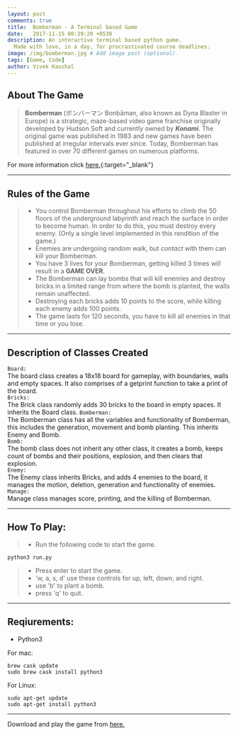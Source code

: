 ```yaml
---
layout: post
comments: true
title:  Bomberman - A Terminal based Game
date:   2017-11-15 00:39:20 +0530
description: An interactive terminal based python game.
  Made with love, in a day, for procrastinated course deadlines.
image: /img/bomberman.jpg # Add image post (optional)
tags: [Game, Code]
author: Vivek Kaushal
---
```


About The Game
-------------

>**Bomberman** (ボンバーマン Bonbāman, also known as Dyna Blaster in Europe) is a strategic, maze-based video game franchise originally developed by Hudson Soft and currently owned by ***Konami***. The original game was published in 1983 and new games have been published at irregular intervals ever since. Today, Bomberman has featured in over 70 different games on numerous platforms.

For more information click [here.][wiki-link]{:target="_blank"}

----------


Rules of the Game
-------------------

> - You control Bomberman throughout his efforts to climb the 50 floors of the underground labyrinth and reach the surface in order to become human. In order to do this, you must destroy every enemy. (Only a single level implemented in this rendition of the game.)
> - Enemies are undergoing random walk, but *contact* with them can kill your Bomberman.
> - You have 3 lives for your Bomberman, getting killed 3 times will result in a **GAME OVER**.
> - The Bomberman can lay bombs that will kill enemies and destroy bricks in a limited range from where the bomb is planted, the walls remain unaffected. 
> - Destroying each bricks adds 10 points to the score, while killing each enemy adds 100 points.
> - The game lasts for 120 seconds, you have to kill all enemies in that time or you lose.

------------------------

Description of Classes Created
--------------------------------------------
`Board:`  
The board class creates a 18x18 board for gameplay, with boundaries, walls and empty spaces. It also comprises of a getprint function to take a print of the board.  
`Bricks:`  
The Brick class randomly adds 30 bricks to the board in empty spaces. It inherits the Board class. 
`Bomberman:`  
The Bomberman class has all the variables and functionality of Bomberman, this includes the generation, movement and bomb planting. This inherits Enemy and Bomb.  
`Bomb:`  
The bomb class does not inherit any other class, it creates a bomb, keeps count of bombs and their positions, explosion, and then clears that explosion.  
`Enemy:`  
The Enemy class inherits Bricks, and adds 4 enemies to the board, it manages the motion, deletion, generation and functionality of enemies.  
`Manage:`  
Manage class manages score, printing, and the killing of Bomberman.  

__________________

How To Play:
------------------
>- Run the following code to start the game.
```
python3 run.py
```
>- Press enter to start the game.
>- 'w, a, s, d' use these controls for up, left, down, and right.
>- use 'b' to plant a bomb.
>- press 'q' to quit.

___________________

Reqiurements:
--------------------
- Python3

For mac:
```
brew cask update
sudo brew cask install python3
```
For Linux:
```
sudo apt-get update
sudo apt-get install python3
```
______________________

Download and play the game from [here.][github]

[wiki-link]: https://en.wikipedia.org/wiki/Bomberman
[github]: https://github.com/kaushalvivek/Bomberman